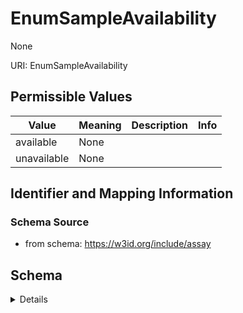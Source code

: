 # EnumSampleAvailability

None

URI: EnumSampleAvailability

## Permissible Values

| Value | Meaning | Description | Info |
| --- | --- | --- | --- |
| available | None |  | |
| unavailable | None |  | |



## Identifier and Mapping Information







### Schema Source


* from schema: https://w3id.org/include/assay




## Schema

<details>
```yaml
name: enum_sample_availability
definition_uri: include:enum_sample_availability
from_schema: https://w3id.org/include/assay
rank: 1000
permissible_values:
  available:
    text: available
    title: Available
  unavailable:
    text: unavailable
    title: Unavailable

```
</details>
